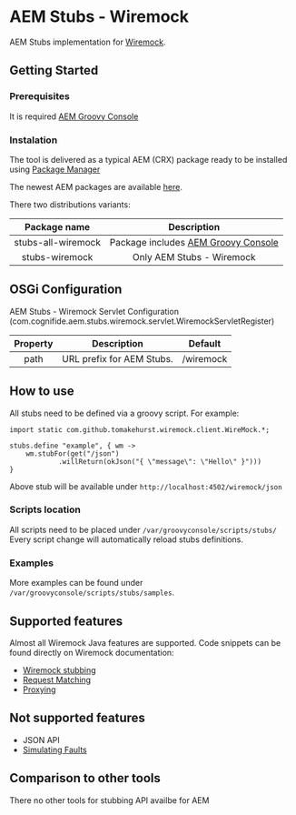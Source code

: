 # AEM Stubs - Wiremock

AEM Stubs implementation for [Wiremock](http://wiremock.org).

## Getting Started

### Prerequisites

It is required [AEM Groovy Console](https://github.com/icfnext/aem-groovy-console)

### Instalation

The tool is delivered as a typical AEM (CRX) package ready to be installed using [Package Manager](https://docs.adobe.com/content/help/en/experience-manager-65/administering/contentmanagement/package-manager.html#installing-packages)

The newest AEM packages are available [here](https://). 

There two distributions variants:

| Package name | Description 
 :---: | :---: | 
| stubs-all-wiremock | Package includes [AEM Groovy Console](https://github.com/icfnext/aem-groovy-console) 
| stubs-wiremock | Only AEM Stubs - Wiremock


## OSGi Configuration

AEM Stubs - Wiremock Servlet Configuration (com.cognifide.aem.stubs.wiremock.servlet.WiremockServletRegister)

| Property | Description | Default |
 :---: | :---: | :---: |
| path | URL prefix for AEM Stubs.  | /wiremock 


## How to use

All stubs need to be defined via a groovy script. For example:

```
import static com.github.tomakehurst.wiremock.client.WireMock.*;

stubs.define "example", { wm ->
    wm.stubFor(get("/json")
            .willReturn(okJson("{ \"message\": \"Hello\" }")))
}

```
Above stub will be available under `http://localhost:4502/wiremock/json`
### Scripts location
All scripts need to be placed under `/var/groovyconsole/scripts/stubs/` Every script change will automatically reload stubs definitions.

### Examples
More examples can be found under `/var/groovyconsole/scripts/stubs/samples`.


## Supported features

Almost all Wiremock Java features are supported. Code snippets can be found directly on Wiremock documentation:
 
 - [Wiremock stubbing](http://wiremock.org/docs/stubbing/)  
 - [Request Matching](http://wiremock.org/docs/request-matching/)
 - [Proxying](http://wiremock.org/docs/proxying/)
 
## Not supported features

 - JSON API 
 - [Simulating Faults](http://wiremock.org/docs/simulating-faults/)
 

## Comparison to other tools
There no other tools for stubbing API availbe for AEM
